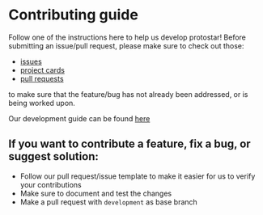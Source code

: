 # Contributing guide
Follow one of the instructions here to help us develop protostar! 
Before submitting an issue/pull request, please make sure to check out those:
   - [issues](https://github.com/software-mansion/protostar/issues) 
   - [project cards](https://github.com/software-mansion/protostar/projects)
   - [pull requests](https://github.com/software-mansion/protostar/pulls)
   
to make sure that the feature/bug has not already been addressed, or is being worked upon.

Our development guide can be found [here](https://starknetpy.readthedocs.io/en/latest/development.html)

## If you want to contribute a feature, fix a bug, or suggest solution:
- Follow our pull request/issue template to make it easier for us to verify your contributions 
- Make sure to document and test the changes
- Make a pull request with `development` as base branch
 